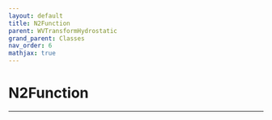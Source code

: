 ```yaml
---
layout: default
title: N2Function
parent: WVTransformHydrostatic
grand_parent: Classes
nav_order: 6
mathjax: true
---
```


#  N2Function




---

